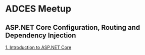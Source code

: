ADCES Meetup
============
ASP.NET Core Configuration, Routing and Dependency Injection
-----------------------------------------------------------

[1. Introduction to ASP.NET Core](docs/aspnet-core-introduction.md)
